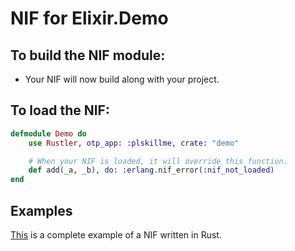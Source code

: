 # NIF for Elixir.Demo

## To build the NIF module:

- Your NIF will now build along with your project.

## To load the NIF:

```elixir
defmodule Demo do
    use Rustler, otp_app: :plskillme, crate: "demo"

    # When your NIF is loaded, it will override this function.
    def add(_a, _b), do: :erlang.nif_error(:nif_not_loaded)
end
```

## Examples

[This](https://github.com/hansihe/NifIo) is a complete example of a NIF written in Rust.
